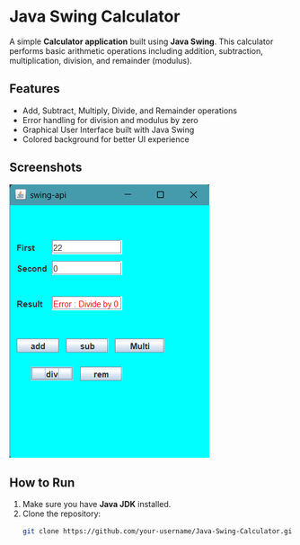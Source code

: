 # Java Swing Calculator

A simple **Calculator application** built using **Java Swing**. This calculator performs basic arithmetic operations including addition, subtraction, multiplication, division, and remainder (modulus).

## Features

- Add, Subtract, Multiply, Divide, and Remainder operations
- Error handling for division and modulus by zero
- Graphical User Interface built with Java Swing
- Colored background for better UI experience

## Screenshots

![Calculator Screenshot](screenshot.png)  <!-- optional, add a screenshot of your app -->

## How to Run

1. Make sure you have **Java JDK** installed.
2. Clone the repository:
   ```bash
   git clone https://github.com/your-username/Java-Swing-Calculator.git
